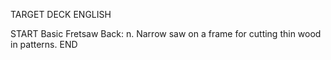 TARGET DECK
ENGLISH

START
Basic
Fretsaw
Back: n. Narrow saw on a frame for cutting thin wood in patterns.
END
